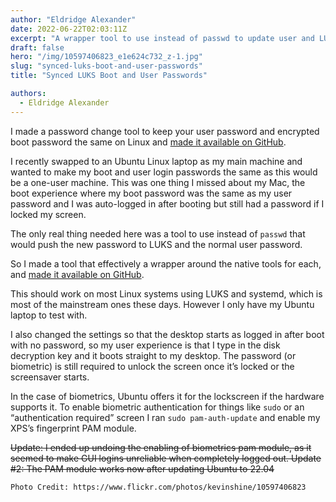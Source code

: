 ```yaml
---
author: "Eldridge Alexander"
date: 2022-06-22T02:03:11Z
excerpt: "A wrapper tool to use instead of passwd to update user and LUKS passwords simultaneously"
draft: false
hero: "/img/10597406823_e1e624c732_z-1.jpg"
slug: "synced-luks-boot-and-user-passwords"
title: "Synced LUKS Boot and User Passwords"

authors:
  - Eldridge Alexander
---
```


I made a password change tool to keep your user password and encrypted boot password the same on Linux and [made it available on GitHub](https://github.com/eldridgea/pwchange-synced).

I recently swapped to an Ubuntu Linux laptop as my main machine and wanted to make my boot and user login passwords the same as this would be a one-user machine. This was one thing I missed about my Mac, the boot experience where my boot password was the same as my user password and I was auto-logged in after booting but still had a password if I locked my screen.

The only real thing needed here was a tool to use instead of `passwd` that would push the new password to LUKS and the normal user password. 

So I made a tool that effectively a wrapper around the native tools for each, and [made it available on GitHub](https://github.com/eldridgea/pwchange-synced).

This should work on most Linux systems using LUKS and systemd, which is most of the mainstream ones these days. However I only have my Ubuntu laptop to test with. 

I also changed the settings so that the desktop starts as logged in after boot with no password, so my user experience is that I type in the disk decryption key and it boots straight to my desktop. The password (or biometric) is still required to unlock the screen once it’s locked or the screensaver starts. 
 
In the case of biometrics, Ubuntu offers it for the lockscreen if the hardware supports it. To enable biometric authentication for things like `sudo` or an “authentication required” screen I ran `sudo pam-auth-update` and enable my XPS’s fingerprint PAM module.

~~Update: I ended up undoing the enabling of biometrics pam module, as it seemed to make GUI logins unreliable when completely logged out.
Update #2: The PAM module works now after updating Ubuntu to 22.04~~

`Photo Credit: https://www.flickr.com/photos/kevinshine/10597406823`
